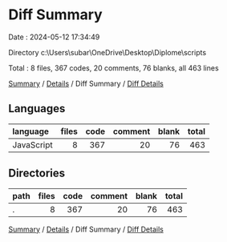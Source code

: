 # Diff Summary

Date : 2024-05-12 17:34:49

Directory c:\\Users\\subar\\OneDrive\\Desktop\\Diplome\\scripts

Total : 8 files,  367 codes, 20 comments, 76 blanks, all 463 lines

[Summary](results.md) / [Details](details.md) / Diff Summary / [Diff Details](diff-details.md)

## Languages
| language | files | code | comment | blank | total |
| :--- | ---: | ---: | ---: | ---: | ---: |
| JavaScript | 8 | 367 | 20 | 76 | 463 |

## Directories
| path | files | code | comment | blank | total |
| :--- | ---: | ---: | ---: | ---: | ---: |
| . | 8 | 367 | 20 | 76 | 463 |

[Summary](results.md) / [Details](details.md) / Diff Summary / [Diff Details](diff-details.md)